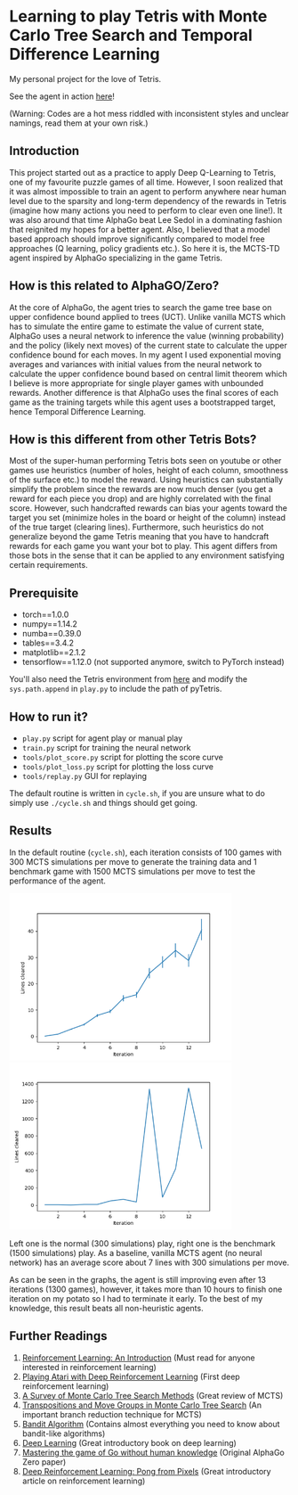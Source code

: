 # Learning to play Tetris with Monte Carlo Tree Search and Temporal Difference Learning

My personal project for the love of Tetris.

See the agent in action [here](https://www.youtube.com/watch?v=EALo2GfZuYU)!

(Warning: Codes are a hot mess riddled with inconsistent styles and unclear namings, read them at your own risk.)

## Introduction

This project started out as a practice to apply Deep Q-Learning to Tetris, one of my favourite puzzle games of all time. 
However, I soon realized that it was almost impossible to train an agent to perform anywhere near human level 
due to the sparsity and long-term dependency of the rewards in Tetris (imagine how many actions you need to perform to clear even one 
line!). It was also around that time AlphaGo beat Lee Sedol in a dominating fashion that reignited my hopes for a better agent. Also,
I believed that a model based approach should improve significantly compared to model free approaches (Q learning, policy gradients etc.). So here it is, the MCTS-TD agent inspired by AlphaGo specializing in the game Tetris.

## How is this related to AlphaGO/Zero?
At the core of AlphaGo, the agent tries to search the game tree base on upper confidence bound applied to trees (UCT). Unlike vanilla MCTS which has to simulate the entire game to estimate the value of current state, AlphaGo uses a neural network to inference the value (winning probability) and the policy (likely next moves) of the current state to calculate the upper confidence bound for each moves. In my agent I used exponential moving averages and variances with initial values from the neural network to calculate the upper confidence bound based on central limit theorem which I believe is more appropriate for single player games with unbounded rewards. Another difference is that AlphaGo uses the final scores of each game as the training targets while this agent uses a bootstrapped target, hence Temporal Difference Learning.

## How is this different from other Tetris Bots?
Most of the super-human performing Tetris bots seen on youtube or other games use heuristics (number of holes, height of each column, smoothness of the surface etc.) to model the reward. Using heuristics can substantially simplify the problem since the rewards are now much denser (you get a reward for each piece you drop) and are highly correlated with the final score. However, such handcrafted rewards can bias your agents toward the target you set (minimize holes in the board or height of the column) instead of the true target (clearing lines). Furthermore, such heuristics do not generalize beyond the game Tetris meaning that you have to handcraft rewards for each game you want your bot to play. This agent differs from those bots in the sense that it can be applied to any environment satisfying certain requirements.

## Prerequisite

* torch==1.0.0 
* numpy==1.14.2
* numba==0.39.0
* tables==3.4.2
* matplotlib==2.1.2
* tensorflow==1.12.0 (not supported anymore, switch to PyTorch instead)

You'll also need the Tetris environment from [here](https://github.com/hrpan/pyTetris)
and modify the `sys.path.append` in `play.py` to include the path of pyTetris.

## How to run it?

* `play.py` script for agent play or manual play
* `train.py` script for training the neural network
* `tools/plot_score.py` script for plotting the score curve
* `tools/plot_loss.py` script for plotting the loss curve
* `tools/replay.py` GUI for replaying

The default routine is written in `cycle.sh`, if you are unsure what to do simply use `./cycle.sh` and things should get going.



## Results
In the default routine (`cycle.sh`), each iteration consists of 100 games with 300 MCTS simulations per move to generate the 
training data and 1 benchmark game with 1500 MCTS simulations per move to test the performance of the agent.

<img src="./results/score.png" width=400> <img src="./results/benchmark.png" width=400>

Left one is the normal (300 simulations) play, right one is the benchmark (1500 simulations) play. As a baseline, vanilla MCTS agent (no neural network) has an average score about 7 lines with 300 simulations per move.

As can be seen in the graphs, the agent is still improving even after 13 iterations (1300 games), however, it takes more than 10 hours to finish one iteration on my potato so I had to terminate it early. To the best of my knowledge, this result beats all non-heuristic agents.


## Further Readings
1. [Reinforcement Learning: An Introduction](https://mitpress.mit.edu/books/reinforcement-learning-second-edition) (Must read for anyone interested in reinforcement learning)
2. [Playing Atari with Deep Reinforcement Learning](https://arxiv.org/abs/1312.5602) (First deep reinforcement learning)
3. [A Survey of Monte Carlo Tree Search Methods](https://ieeexplore.ieee.org/document/6145622) (Great review of MCTS)
4. [Transpositions and Move Groups in Monte Carlo Tree Search](https://ieeexplore.ieee.org/document/5035667) (An important branch reduction technique for MCTS)
5. [Bandit Algorithm](http://banditalgs.com/) (Contains almost everything you need to know about bandit-like algorithms)
6. [Deep Learning](https://www.deeplearningbook.org/) (Great introductory book on deep learning)
7. [Mastering the game of Go without human knowledge](https://www.nature.com/articles/nature24270) (Original AlphaGo Zero paper)
8. [Deep Reinforcement Learning: Pong from Pixels](http://karpathy.github.io/2016/05/31/rl/) (Great introductory article on reinforcement learning)
